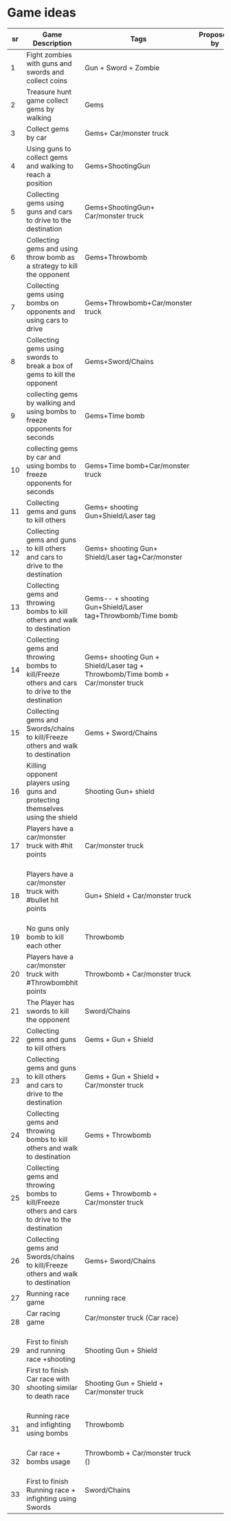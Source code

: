 # Game ideas

| sr  | Game Description                                                                              | Tags                                                                            | Proposed by |
| --- | --------------------------------------------------------------------------------------------- | ------------------------------------------------------------------------------- | ----------- |
| 1   | Fight zombies with guns and swords and collect coins                                          | Gun + Sword + Zombie                                                            |             |
| 2   | Treasure hunt game collect gems by walking                                                    | Gems                                                                            |             |
| 3   | Collect gems by car                                                                           | Gems+ Car/monster truck                                                         |             |
| 4   | Using guns to collect gems and walking to reach a position<br>                                | Gems+ShootingGun                                                                |             |
| 5   | Collecting gems using guns and cars to drive to the destination<br>                           | Gems+ShootingGun+ Car/monster truck                                             |             |
| 6   | Collecting gems and using throw bomb as a strategy to kill the opponent                       | Gems+Throwbomb<br>                                                              |             |
| 7   | Collecting gems using bombs on opponents and using cars to drive                              | Gems+Throwbomb+Car/monster truck                                                |             |
| 8   | Collecting gems using swords to break a box of gems to kill the opponent                      | Gems+Sword/Chains                                                               |             |
| 9   | collecting gems by walking and using bombs to freeze opponents for seconds                    | Gems+Time bomb                                                                  |             |
| 10  | collecting gems by car and using bombs to freeze opponents for seconds<br>                    | Gems+Time bomb+Car/monster truck                                                |             |
| 11  | Collecting gems and guns to kill others<br>                                                   | Gems+ shooting Gun+Shield/Laser tag                                             |             |
| 12  | Collecting gems and guns to kill others and cars to drive to the destination<br>              | Gems+ shooting Gun+ Shield/Laser tag+Car/monster<br>                            |             |
| 13  | Collecting gems and throwing bombs to kill others and walk to destination                     | Gems-- + shooting Gun+Shield/Laser tag+Throwbomb/Time bomb<br>                  |             |
| 14  | Collecting gems and throwing bombs to kill/Freeze others and cars to drive to the destination | Gems+ shooting Gun + Shield/Laser tag + Throwbomb/Time bomb + Car/monster truck |             |
| 15  | Collecting gems and Swords/chains to kill/Freeze others and walk to destination               | Gems + Sword/Chains                                                             |             |
| 16  | Killing opponent players using guns and protecting themselves using the shield<br>            | Shooting Gun+ shield<br>                                                        |             |
| 17  | Players have a car/monster truck with #hit points<br><br>                                     | Car/monster truck<br>                                                           |             |
| 18  | Players have a car/monster truck with #bullet hit points<br><br>                              | Gun+ Shield + Car/monster truck                                                 |             |
| 19  | No guns only bomb to kill each other<br>                                                      | Throwbomb<br>                                                                   |             |
| 20  | Players have a car/monster truck with #Throwbombhit points                                    | Throwbomb + Car/monster truck<br>                                               |             |
| 21  | The Player has swords to kill the opponent                                                    | Sword/Chains<br>                                                                |             |
| 22  | Collecting gems and guns to kill others<br>                                                   | Gems + Gun + Shield                                                             |             |
| 23  | Collecting gems and guns to kill others and cars to drive to the destination<br>              | Gems + Gun + Shield + Car/monster truck                                         |             |
| 24  | Collecting gems and throwing bombs to kill others and walk to destination                     | Gems + Throwbomb                                                                |             |
| 25  | Collecting gems and throwing bombs to kill/Freeze others and cars to drive to the destination | Gems + Throwbomb + Car/monster truck<br>                                        |             |
| 26  | Collecting gems and Swords/chains to kill/Freeze others and walk to destination               | Gems+ Sword/Chains                                                              |             |
| 27  | Running race game                                                                             | running race<br>                                                                |             |
| 28  | Car racing game<br><br>                                                                       | Car/monster truck (Car race)<br><br>                                            |             |
| 29  | First to finish and running race +shooting<br>                                                | Shooting Gun + Shield<br>                                                       |             |
| 30  | First to finish Car race with shooting similar to death race<br><br>                          | Shooting Gun + Shield + Car/monster truck<br>                                   |             |
| 31  | Running race and infighting using bombs<br><br>                                               | Throwbomb<br><br>                                                               |             |
| 32  | Car race + bombs usage<br><br>                                                                | Throwbomb + Car/monster truck ()<br><br>                                        |             |
| 33  | First to finish Running race + infighting using Swords<br>                                    | Sword/Chains<br><br>                                                            |             |
